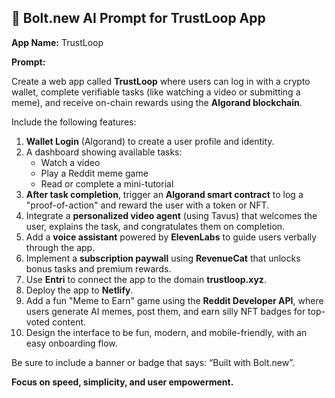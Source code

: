## 🚀 Bolt.new AI Prompt for TrustLoop App

**App Name:** TrustLoop

**Prompt:**

Create a web app called **TrustLoop** where users can log in with a crypto wallet, complete verifiable tasks (like watching a video or submitting a meme), and receive on-chain rewards using the **Algorand blockchain**.

Include the following features:

1. **Wallet Login** (Algorand) to create a user profile and identity.
2. A dashboard showing available tasks:
   - Watch a video
   - Play a Reddit meme game
   - Read or complete a mini-tutorial
3. **After task completion**, trigger an **Algorand smart contract** to log a "proof-of-action" and reward the user with a token or NFT.
4. Integrate a **personalized video agent** (using Tavus) that welcomes the user, explains the task, and congratulates them on completion.
5. Add a **voice assistant** powered by **ElevenLabs** to guide users verbally through the app.
6. Implement a **subscription paywall** using **RevenueCat** that unlocks bonus tasks and premium rewards.
7. Use **Entri** to connect the app to the domain **trustloop.xyz**.
8. Deploy the app to **Netlify**.
9. Add a fun "Meme to Earn" game using the **Reddit Developer API**, where users generate AI memes, post them, and earn silly NFT badges for top-voted content.
10. Design the interface to be fun, modern, and mobile-friendly, with an easy onboarding flow.

Be sure to include a banner or badge that says: “Built with Bolt.new”.

**Focus on speed, simplicity, and user empowerment.**